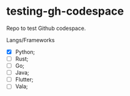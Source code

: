 # testing-gh-codespace
Repo to test Github codespace.

Langs/Frameworks
- [x] Python;
- [ ] Rust;
- [ ] Go;
- [ ] Java;
- [ ] Flutter;
- [ ] Vala;

